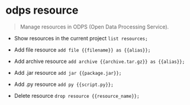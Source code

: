 # odps resource
> Manage resources in ODPS (Open Data Processing Service).

- Show resources in the current project
`list resources;`

- Add file resource
`add file {{filename}} as {{alias}};`

- Add archive resource
`add archive {{archive.tar.gz}} as {{alias}};`

- Add .jar resource
`add jar {{package.jar}};`

- Add .py resource
`add py {{script.py}};`

- Delete resource
`drop resource {{resource_name}};`
